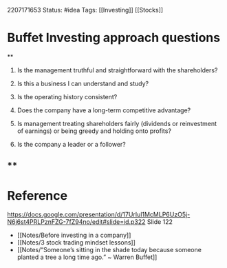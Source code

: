 2207171653
	Status: #idea 
		Tags: [[Investing]] [[Stocks]]

# Buffet Investing approach questions
**

1.  Is the management truthful and straightforward with the shareholders?
    
2.  Is this a business I can understand and study?
    
3.  Is the operating history consistent? 
    
4.  Does the company have a long-term competitive advantage?
    
5.  Is management treating shareholders fairly (dividends or reinvestment of earnings) or being greedy and holding onto profits?
    
6.  Is the company a leader or a follower?
    

**
---
# Reference
https://docs.google.com/presentation/d/17UrIul1McMLP6UzO5j-N6j6st4PRLPznFZG-7fZ94no/edit#slide=id.p322  Slide 122
- [[Notes/Before investing in a company]]
- [[Notes/3 stock trading mindset lessons]]
- [[Notes/“Someone’s sitting in the shade today because someone planted a tree a long time ago.” ~ Warren Buffet]]

